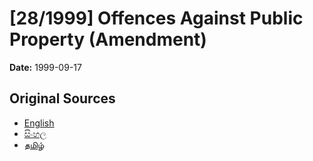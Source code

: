 # [28/1999] Offences Against Public Property (Amendment)

**Date:** 1999-09-17

## Original Sources

- [English](https://documents.gov.lk/view/acts/1999/9/28-1999_E.pdf)
- [සිංහල](https://documents.gov.lk/view/acts/1999/9/28-1999_S.pdf)
- [தமிழ்](https://documents.gov.lk/view/acts/1999/9/28-1999_T.pdf)
